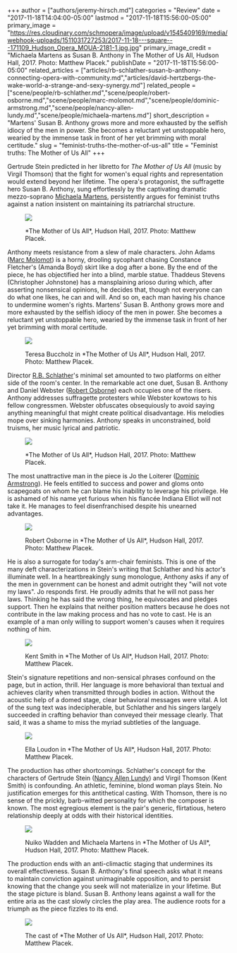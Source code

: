 +++
author = ["authors/jeremy-hirsch.md"]
categories = "Review"
date = "2017-11-18T14:04:00-05:00"
lastmod = "2017-11-18T15:56:00-05:00"
primary_image = "https://res.cloudinary.com/schmopera/image/upload/v1545409169/media/webhook-uploads/1511031727253/2017-11-18---square---171109_Hudson_Opera_MOUA-2181-1.jpg.jpg"
primary_image_credit = "Michaela Martens as Susan B. Anthony in The Mother of Us All, Hudson Hall, 2017. Photo: Matthew Placek."
publishDate = "2017-11-18T15:56:00-05:00"
related_articles = ["articles/rb-schlather-susan-b-anthony-connecting-opera-with-community.md","articles/david-hertzbergs-the-wake-world-a-strange-and-sexy-synergy.md"]
related_people = ["scene/people/rb-schlather.md","scene/people/robert-osborne.md","scene/people/marc-molomot.md","scene/people/dominic-armstrong.md","scene/people/nancy-allen-lundy.md","scene/people/michaela-martens.md"]
short_description = "Martens&#039; Susan B. Anthony grows more and more exhausted by the selfish idiocy of the men in power. She becomes a reluctant yet unstoppable hero, wearied by the immense task in front of her yet brimming with moral certitude."
slug = "feminist-truths-the-mother-of-us-all"
title = "Feminist truths: The Mother of Us All"
+++

Gertrude Stein predicted in her libretto for *The Mother of Us All* (music by Virgil Thomson) that the fight for women's equal rights and representation would extend beyond her lifetime. The opera's protagonist, the suffragette hero Susan B. Anthony, sung effortlessly by the captivating dramatic mezzo-soprano [Michaela Martens](/scene/people/michaela-martens/), persistently argues for feminist truths against a nation insistent on maintaining its patriarchal structure.

<figure data-type="image">

![](https://res.cloudinary.com/schmopera/image/upload/v1545409169/media/webhook-uploads/1511032804347/2017-11-18---171109_Hudson_Opera_MOUA-2231.jpg.jpg)
<figcaption>*The Mother of Us All*, Hudson Hall, 2017. Photo: Matthew Placek.</figcaption>
</figure>
 
Anthony meets resistance from a slew of male characters. John Adams ([Marc Molomot](/scene/people/marc-molomot/)) is a horny, drooling sycophant chasing Constance Fletcher's (Amanda Boyd) skirt like a dog after a bone. By the end of the piece, he has objectified her into a blind, marble statue. Thaddeus Stevens (Christopher Johnstone) has a mansplaining arioso during which, after asserting nonsensical opinions, he decides that, though not everyone can do what one likes, he can and will. And so on, each man having his chance to undermine women's rights. Martens' Susan B. Anthony grows more and more exhausted by the selfish idiocy of the men in power. She becomes a reluctant yet unstoppable hero, wearied by the immense task in front of her yet brimming with moral certitude.

<figure data-type="image">

![](https://res.cloudinary.com/schmopera/image/upload/v1545409169/media/webhook-uploads/1511032940054/2017-11-18---171108_Hudson_Opera_MOUA-692.jpg.jpg)
<figcaption>Teresa Buccholz in *The Mother of Us All*, Hudson Hall, 2017. Photo: Matthew Placek.</figcaption>
</figure>
 
Director [R.B. Schlather](/scene/people/rb-schlather/)'s minimal set amounted to two platforms on either side of the room's center. In the remarkable act one duet, Susan B. Anthony and Daniel Webster ([Robert Osborne](/scene/people/robert-osborne/)) each occupies one of the risers. Anthony addresses suffragette protesters while Webster kowtows to his fellow congressmen. Webster obfuscates obsequiously to avoid saying anything meaningful that might create political disadvantage. His melodies mope over sinking harmonies. Anthony speaks in unconstrained, bold truisms, her music lyrical and patriotic.

<figure data-type="image">

![](https://res.cloudinary.com/schmopera/image/upload/v1545409169/media/webhook-uploads/1511032928700/2017-11-18---171109_Hudson_Opera_MOUA-2234.jpg.jpg)
<figcaption>*The Mother of Us All*, Hudson Hall, 2017. Photo: Matthew Placek.</figcaption>
</figure>
 
The most unattractive man in the piece is Jo the Loiterer ([Dominic Armstrong](/scene/people/dominic-armstrong/)). He feels entitled to success and power and gloms onto scapegoats on whom he can blame his inability to leverage his privilege. He is ashamed of his name yet furious when his fiancée Indiana Elliot will not take it. He manages to feel disenfranchised despite his unearned advantages.

<figure data-type="image">

![](https://res.cloudinary.com/schmopera/image/upload/v1545409169/media/webhook-uploads/1511032916499/2017-11-18---171108_Hudson_Opera_MOUA-1153.jpg.jpg)
<figcaption>Robert Osborne in *The Mother of Us All*, Hudson Hall, 2017. Photo: Matthew Placek.</figcaption>
</figure>
 
He is also a surrogate for today's arm-chair feminists. This is one of the many deft characterizations in Stein's writing that Schlather and his actor's illuminate well. In a heartbreakingly sung monologue, Anthony asks if any of the men in government can be honest and admit outright they "will not vote my laws". Jo responds first. He proudly admits that he will not pass her laws. Thinking he has said the wrong thing, he equivocates and pledges support. Then he explains that neither position matters because he does not contribute in the law making process and has no vote to cast. He is an example of a man only willing to support women's causes when it requires nothing of him.

<figure data-type="image">

![](https://res.cloudinary.com/schmopera/image/upload/v1545409169/media/webhook-uploads/1511032870730/2017-11-18---171108_Hudson_Opera_MOUA-1155.jpg.jpg)
<figcaption>Kent Smith in *The Mother of Us All*, Hudson Hall, 2017. Photo: Matthew Placek.</figcaption>
</figure>
 
Stein's signature repetitions and non-sensical phrases confound on the page, but in action, thrill. Her language is more behavioral than textual and achieves clarity when transmitted through bodies in action. Without the acoustic help of a domed stage, clear behavioral messages were vital. A lot of the sung text was indecipherable, but Schlather and his singers largely succeeded in crafting behavior than conveyed their message clearly. That said, it was a shame to miss the myriad subtleties of the language.

<figure data-type="image">

![](https://res.cloudinary.com/schmopera/image/upload/v1545409169/media/webhook-uploads/1511032848042/2017-11-18---171109_Hudson_Opera_MOUA-1541.jpg.jpg)
<figcaption>Ella Loudon in *The Mother of Us All*, Hudson Hall, 2017. Photo: Matthew Placek.</figcaption>
</figure>

The production has other shortcomings. Schlather's concept for the characters of Gertrude Stein ([Nancy Allen Lundy](/scene/people/nancy-allen-lundy/)) and Virgil Thomson (Kent Smith) is confounding. An athletic, feminine, blond woman plays Stein. No justification emerges for this antithetical casting. With Thomson, there is no sense of the prickly, barb-witted personality for which the composer is known. The most egregious element is the pair's generic, flirtatious, hetero relationship deeply at odds with their historical identities.

<figure data-type="image">

![](https://res.cloudinary.com/schmopera/image/upload/v1545409169/media/webhook-uploads/1511032838357/2017-11-18---171108_Hudson_Opera_MOUA-1037.jpg.jpg)
<figcaption>Nuiko Wadden and Michaela Martens in *The Mother of Us All*, Hudson Hall, 2017. Photo: Matthew Placek.</figcaption>
</figure>
 
The production ends with an anti-climactic staging that undermines its overall effectiveness. Susan B. Anthony's final speech asks what it means to maintain conviction against unimaginable opposition, and to persist knowing that the change you seek will not materialize in your lifetime. But the stage picture is bland. Susan B. Anthony leans against a wall for the entire aria as the cast slowly circles the play area. The audience roots for a triumph as the piece fizzles to its end.

<figure data-type="image">

![](https://res.cloudinary.com/schmopera/image/upload/v1545409169/media/webhook-uploads/1511032815409/2017-11-18---171109_Hudson_Opera_MOUA-1982.jpg.jpg)
<figcaption>The cast of *The Mother of Us All*, Hudson Hall, 2017. Photo: Matthew Placek.</figcaption>
</figure>
